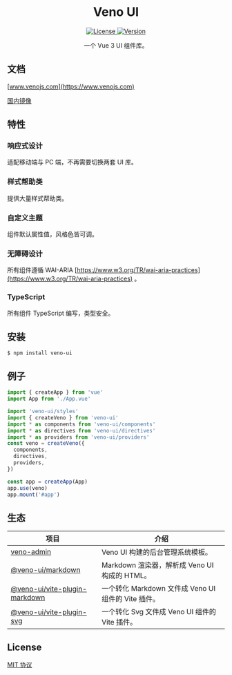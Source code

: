 <h1 align="center">Veno UI</h1>

<p align="center">
  <a href="https://github.com/qq15725/veno-ui/blob/master/LICENSE" class="mr-3">
    <img src="https://img.shields.io/npm/l/veno-ui.svg" alt="License">
  </a>
  <a href="https://www.npmjs.com/package/veno-ui">
    <img src="https://img.shields.io/npm/v/veno-ui.svg" alt="Version">
  </a>
</p>

<p align="center">一个 Vue 3 UI 组件库。</p>

## 文档

[www.venojs.com](https://www.venojs.com) 

[国内镜像](https://venoui.fdota.com)

## 特性

### 响应式设计

适配移动端与 PC 端，不再需要切换两套 UI 库。

### 样式帮助类

提供大量样式帮助类。

### 自定义主题

组件默认属性值，风格色皆可调。

### 无障碍设计

所有组件遵循 WAI-ARIA [https://www.w3.org/TR/wai-aria-practices](https://www.w3.org/TR/wai-aria-practices) 。

### TypeScript

所有组件 TypeScript 编写，类型安全。

## 安装

```shell
$ npm install veno-ui
```

## 例子

```typescript
import { createApp } from 'vue'
import App from './App.vue'

import 'veno-ui/styles'
import { createVeno } from 'veno-ui'
import * as components from 'veno-ui/components'
import * as directives from 'veno-ui/directives'
import * as providers from 'veno-ui/providers'
const veno = createVeno({
  components,
  directives,
  providers,
})

const app = createApp(App)
app.use(veno)
app.mount('#app')
```

## 生态

| 项目               | 介绍                                             |
| --------------------- | ------------------------------------------------------- |
| [veno-admin] | Veno UI 构建的后台管理系统模板。 |
| [@veno-ui/markdown] | Markdown 渲染器，解析成 Veno UI 构成的 HTML。 |
| [@veno-ui/vite-plugin-markdown] | 一个转化 Markdown 文件成 Veno UI 组件的 Vite 插件。 |
| [@veno-ui/vite-plugin-svg] | 一个转化 Svg 文件成 Veno UI 组件的 Vite 插件。 |

[veno-admin]: https://github.com/qq15725/veno-admin
[@veno-ui/markdown]: https://github.com/qq15725/veno-ui/blob/master/packages/markdown
[@veno-ui/vite-plugin-markdown]: https://github.com/qq15725/veno-ui/blob/master/packages/vite-plugin-markdown
[@veno-ui/vite-plugin-svg]: https://github.com/qq15725/veno-ui/blob/master/packages/vite-plugin-svg

## License

[MIT 协议](https://github.com/qq15725/veno-ui/blob/master/LICENSE)